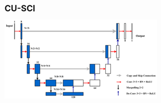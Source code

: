 # CU-SCI

![image](https://github.com/QHang-LIANG/CU-SCI/blob/master/complex-UNet_architecture.png)
